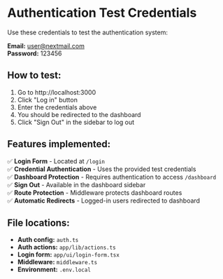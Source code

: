 # Authentication Test Credentials

Use these credentials to test the authentication system:

**Email:** user@nextmail.com  
**Password:** 123456

## How to test:

1. Go to http://localhost:3000
2. Click "Log in" button
3. Enter the credentials above
4. You should be redirected to the dashboard
5. Click "Sign Out" in the sidebar to log out

## Features implemented:

✅ **Login Form** - Located at `/login`  
✅ **Credential Authentication** - Uses the provided test credentials  
✅ **Dashboard Protection** - Requires authentication to access `/dashboard`  
✅ **Sign Out** - Available in the dashboard sidebar  
✅ **Route Protection** - Middleware protects dashboard routes  
✅ **Automatic Redirects** - Logged-in users redirected to dashboard

## File locations:

- **Auth config:** `auth.ts`
- **Auth actions:** `app/lib/actions.ts`
- **Login form:** `app/ui/login-form.tsx`
- **Middleware:** `middleware.ts`
- **Environment:** `.env.local`
